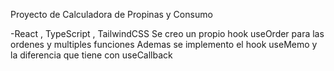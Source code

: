 Proyecto de Calculadora de Propinas y Consumo 

-React , TypeScript , TailwindCSS 
Se creo un propio hook useOrder para las ordenes y multiples funciones
Ademas se implemento el hook useMemo y la diferencia que tiene con useCallback


